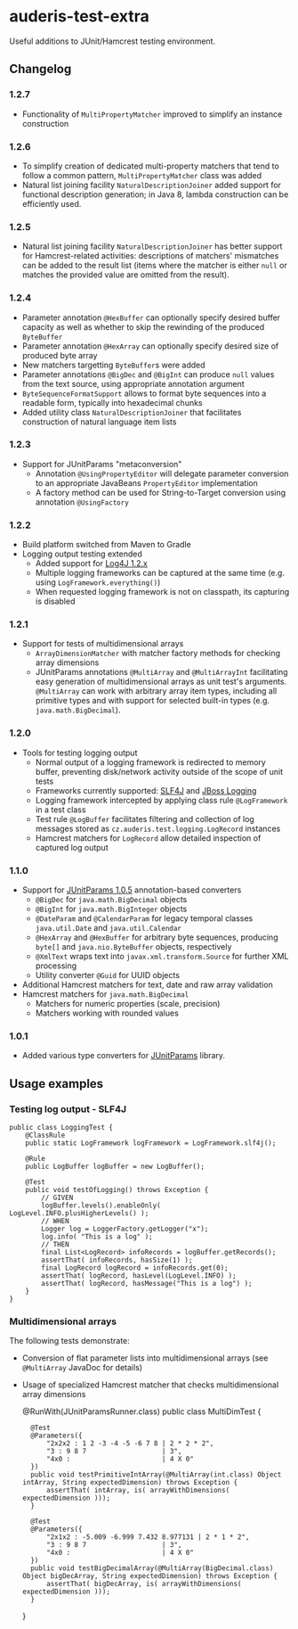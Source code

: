# auderis-test-extra

Useful additions to JUnit/Hamcrest testing environment.



## Changelog

### 1.2.7
* Functionality of `MultiPropertyMatcher` improved to simplify an instance construction

### 1.2.6
* To simplify creation of dedicated multi-property matchers that tend to follow a common pattern,
  `MultiPropertyMatcher` class was added
* Natural list joining facility `NaturalDescriptionJoiner` added support for functional
  description generation; in Java 8, lambda construction can be efficiently used.

### 1.2.5
* Natural list joining facility `NaturalDescriptionJoiner` has better support for
  Hamcrest-related activities: descriptions of matchers' mismatches can be added to the
  result list (items where the matcher is either `null` or matches the provided value are
  omitted from the result).

### 1.2.4
* Parameter annotation `@HexBuffer` can optionally specify desired buffer capacity as well as whether
  to skip the rewinding of the produced `ByteBuffer`
* Parameter annotation `@HexArray` can optionally specify desired size of produced byte array
* New matchers targetting `ByteBuffer`s were added
* Parameter annotations `@BigDec` and `@BigInt` can produce `null` values from the text source,
  using appropriate annotation argument 
* `ByteSequenceFormatSupport` allows to format byte sequences into a readable form, typically
  into hexadecimal chunks
* Added utility class `NaturalDescriptionJoiner` that facilitates construction of natural language item lists 

### 1.2.3
* Support for JUnitParams "metaconversion"
  * Annotation `@UsingPropertyEditor` will delegate parameter conversion to an appropriate
    JavaBeans `PropertyEditor` implementation
  * A factory method can be used for String-to-Target conversion using annotation
    `@UsingFactory`

### 1.2.2
* Build platform switched from Maven to Gradle
* Logging output testing extended
  * Added support for [Log4J 1.2.x](http://logging.apache.org/log4j/1.2)
  * Multiple logging frameworks can be captured at the same time (e.g. using `LogFramework.everything()`)
  * When requested logging framework is not on classpath, its capturing is disabled

### 1.2.1
* Support for tests of multidimensional arrays
  * `ArrayDimensionMatcher` with matcher factory methods for checking array dimensions
  * JUnitParams annotations `@MultiArray` and `@MultiArrayInt` facilitating easy generation of multidimensional
    arrays as unit test's arguments. `@MultiArray` can work with arbitrary array item types, including
    all primitive types and with support for selected built-in types (e.g. `java.math.BigDecimal`).

### 1.2.0
* Tools for testing logging output
  * Normal output of a logging framework is redirected to memory buffer, preventing disk/network activity outside of
    the scope of unit tests 
  * Frameworks currently supported: [SLF4J](http://www.slf4j.org) and [JBoss Logging](https://github.com/jboss-logging/jboss-logging)
  * Logging framework intercepted by applying class rule `@LogFramework` in a test class
  * Test rule `@LogBuffer` facilitates filtering and collection of log messages stored as `cz.auderis.test.logging.LogRecord` instances
  * Hamcrest matchers for `LogRecord` allow detailed inspection of captured log output

### 1.1.0
* Support for [JUnitParams 1.0.5](https://github.com/Pragmatists/JUnitParams) annotation-based converters
  * `@BigDec` for `java.math.BigDecimal` objects
  * `@BigInt` for `java.math.BigInteger` objects
  * `@DateParam` and `@CalendarParam` for legacy temporal classes `java.util.Date` and `java.util.Calendar`
  * `@HexArray` and `@HexBuffer` for arbitrary byte sequences, producing `byte[]` and `java.nio.ByteBuffer` objects, respectively
  * `@XmlText` wraps text into `javax.xml.transform.Source` for further XML processing
  * Utility converter `@Guid` for UUID objects
* Additional Hamcrest matchers for text, date and raw array validation
* Hamcrest matchers for `java.math.BigDecimal`
  * Matchers for numeric properties (scale, precision)
  * Matchers working with rounded values

### 1.0.1
* Added various type converters for [JUnitParams](https://github.com/Pragmatists/JUnitParams) library.



## Usage examples

### Testing log output - SLF4J

    public class LoggingTest {
        @ClassRule
        public static LogFramework logFramework = LogFramework.slf4j();

        @Rule
        public LogBuffer logBuffer = new LogBuffer();

        @Test
        public void testOfLogging() throws Exception {
            // GIVEN
            logBuffer.levels().enableOnly( LogLevel.INFO.plusHigherLevels() );
            // WHEN
            Logger log = LoggerFactory.getLogger("x");
            log.info( "This is a log" );
            // THEN
            final List<LogRecord> infoRecords = logBuffer.getRecords();
            assertThat( infoRecords, hasSize(1) );
            final LogRecord logRecord = infoRecords.get(0);
            assertThat( logRecord, hasLevel(LogLevel.INFO) );
            assertThat( logRecord, hasMessage("This is a log") );
        }
    }

### Multidimensional arrays

The following tests demonstrate:
* Conversion of flat parameter lists into multidimensional arrays (see `@MultiArray` JavaDoc for details)
* Usage of specialized Hamcrest matcher that checks multidimensional array dimensions


    @RunWith(JUnitParamsRunner.class)
    public class MultiDimTest {
            
        @Test
        @Parameters({
            "2x2x2 : 1 2 -3 -4 -5 -6 7 8 | 2 * 2 * 2",
            "3 : 9 8 7                   | 3",
            "4x0 :                       | 4 X 0"
        })
        public void testPrimitiveIntArray(@MultiArray(int.class) Object intArray, String expectedDimension) throws Exception {
            assertThat( intArray, is( arrayWithDimensions( expectedDimension )));
        }
        
        @Test
        @Parameters({
            "2x1x2 : -5.009 -6.999 7.432 8.977131 | 2 * 1 * 2",
            "3 : 9 8 7                   | 3",
            "4x0 :                       | 4 X 0"
        })
        public void testBigDecimalArray(@MultiArray(BigDecimal.class) Object bigDecArray, String expectedDimension) throws Exception {
            assertThat( bigDecArray, is( arrayWithDimensions( expectedDimension )));
        }
    }

